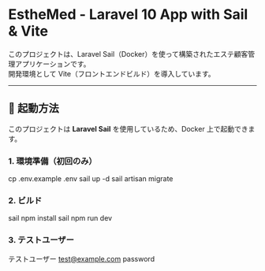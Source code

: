 # EstheMed - Laravel 10 App with Sail & Vite

このプロジェクトは、Laravel Sail（Docker）を使って構築されたエステ顧客管理アプリケーションです。  
開発環境として Vite（フロントエンドビルド）を導入しています。

---

## 🚀 起動方法

このプロジェクトは **Laravel Sail** を使用しているため、Docker 上で起動できます。

### 1. 環境準備（初回のみ）
cp .env.example .env
sail up -d
sail artisan migrate

### 2. ビルド
sail npm install
sail npm run dev

### 3. テストユーザー
テストユーザー
test@example.com
password



